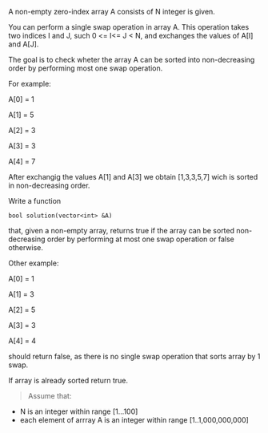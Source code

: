 A non-empty zero-index array A consists of N integer is given.

You can perform a single swap operation in array A. This operation takes two indices I and J, such 0 <= I<= J < N, and exchanges the values of A[I] and A[J].

The goal is to check wheter the array A can be sorted into non-decreasing order by performing most one swap operation.

For example:

A[0] = 1

A[1] = 5

A[2] = 3

A[3] = 3

A[4] = 7

After exchangig the values A[1] and A[3] we obtain [1,3,3,5,7] wich is sorted in non-decreasing order.

Write a function

```
bool solution(vector<int> &A)
```

that, given a non-empty array, returns true if the array can be sorted non-decreasing order by performing at most one swap operation or false otherwise.

Other example:

A[0] = 1

A[1] = 3

A[2] = 5

A[3] = 3

A[4] = 4

should return false, as there is no single swap operation that sorts array by 1 swap.

If array is already sorted return true.

> Assume that:

-   N is an integer within range [1...100]
-   each element of arrray A is an integer within range [1..1,000,000,000]
